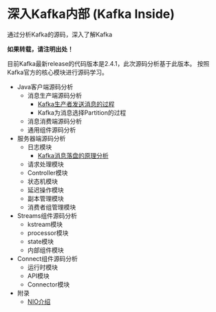 # 深入Kafka内部 (Kafka Inside)

通过分析Kafka的源码，深入了解Kafka

<b>如果转载，请注明出处！</b>

目前Kafka最新release的代码版本是2.4.1，此次源码分析基于此版本。 
按照Kafka官方的核心模块进行源码学习。

* Java客户端源码分析
  * 消息生产端源码分析
    * [Kafka生产者发送消息的过程](KafkaProducer_send_msg.md)
    * Kafka为消息选择Partition的过程
  * 消息消费端源码分析
  * 通用组件源码分析
* 服务器端源码分析
  * 日志模块
    * [Kafka消息落盘的原理分析](KafkaServer_Persist_Message_theory.md)
  * 请求处理模块
  * Controller模块
  * 状态机模块
  * 延迟操作模块
  * 副本管理模块
  * 消费者组管理模块
* Streams组件源码分析
  * kstream模块
  * processor模块
  * state模块
  * 内部组件模块
* Connect组件源码分析
  * 运行时模块
  * API模块
  * Connector模块
* 附录
  * [NIO介绍](nio_knowledge.md)

